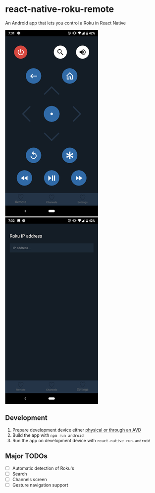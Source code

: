 # react-native-roku-remote
An Android app that lets you control a Roku in React Native

<img src="https://github.com/raulcodes/react-native-roku-remote/blob/master/utils/screenshots/remote.png" width="300" height="600">

<img src="https://github.com/raulcodes/react-native-roku-remote/blob/master/utils/screenshots/settings.png" width="300" height="600">

## Development
1. Prepare development device either [physical or through an AVD](https://facebook.github.io/react-native/docs/getting-started)
1. Build the app with
  `npm run android`
1. Run the app on development device with
  `react-native run-android`
  
## Major TODOs
- [ ] Automatic detection of Roku's
- [ ] Search
- [ ] Channels screen
- [ ] Gesture navigation support

